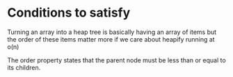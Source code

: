 <h1>Conditions to satisfy</h1>

<p>Turning an array into a heap tree is basically having an array of items but the order of these items matter more if we care about heapify running at o(n)</p>

<p>The order property states that the parent node must be less than or equal to its children.</p>